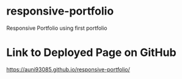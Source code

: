 # responsive-portfolio
Responsive Portfolio using first portfolio

# Link to Deployed Page on GitHub
https://auni93085.github.io/responsive-portfolio/
